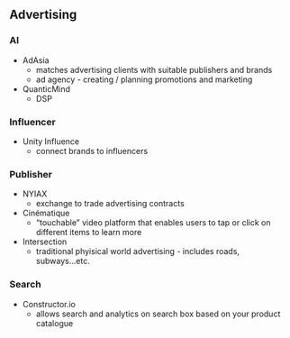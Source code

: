 ## Advertising

### AI
* AdAsia
	* matches advertising clients with suitable publishers and brands
	* ad agency - creating / planning promotions and marketing
* QuanticMind
	* DSP



### Influencer
* Unity Influence
	* connect brands to influencers


### Publisher
* NYIAX
	* exchange to trade advertising contracts 
* Cinématique
	* “touchable” video platform that enables users to tap or click on different items to learn more
* Intersection
	* traditional phyisical world advertising - includes roads, subways...etc.

### Search
* Constructor.io
	* allows search and analytics on search box based on your product catalogue

